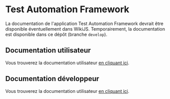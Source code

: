 # Test Automation Framework

La documentation de l'application Test Automation Framework devrait être disponible éventuellement dans WikiJS.
Temporairement, la documentation est disponible dans ce dépôt (branche `develop`).

## Documentation utilisateur
Vous trouverez la documentation utilisateur [en cliquant ici](./utilisateur/README.md).
## Documentation développeur
Vous trouverez la documentation utilisateur [en cliquant ici](./development/README.md).
